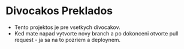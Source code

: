 # Divocakos Preklados

- Tento projektos je pre vsetkych divocakov.
- Ked mate napad vytvorte novy branch a po dokonceni otvorte pull request - ja sa na to pozriem a deploynem.
